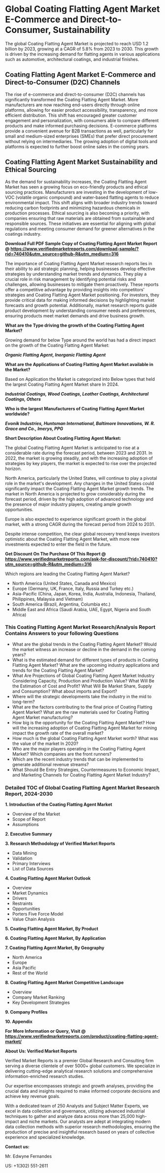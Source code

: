 <h1>Global Coating Flatting Agent Market E-Commerce and Direct-to-Consumer, Sustainability</h1><p class=""><p>The global Coating Flatting Agent Market is projected to reach USD 1.2 billion by 2023, growing at a CAGR of 5.8% from 2023 to 2030. This growth is driven by the increasing demand for flatting agents in various applications such as automotive, architectural coatings, and industrial finishes.</p><h2>Coating Flatting Agent Market E-Commerce and Direct-to-Consumer (D2C) Channels</h2><p>The rise of e-commerce and direct-to-consumer (D2C) channels has significantly transformed the Coating Flatting Agent Market. More manufacturers are now reaching end-users directly through online platforms, allowing for easier product accessibility, transparency, and more efficient distribution. This shift has encouraged greater customer engagement and personalization, with consumers able to compare different products and make informed purchasing decisions. E-commerce platforms provide a convenient avenue for B2B transactions as well, particularly for small and medium-sized enterprises (SMEs) that prefer direct procurement without relying on intermediaries. The growing adoption of digital tools and platforms is expected to further boost online sales in the coming years.</p><h2>Coating Flatting Agent Market Sustainability and Ethical Sourcing</h2><p>As the demand for sustainability increases, the Coating Flatting Agent Market has seen a growing focus on eco-friendly products and ethical sourcing practices. Manufacturers are investing in the development of low-VOC (volatile organic compound) and water-based flatting agents to reduce environmental impact. This shift aligns with broader industry trends toward reducing carbon footprints and minimizing hazardous chemicals in production processes. Ethical sourcing is also becoming a priority, with companies ensuring that raw materials are obtained from sustainable and responsible sources. These initiatives are essential for aligning with global regulations and meeting consumer demand for greener alternatives in the coatings industry.</p></p><p class=""><strong>Download Full PDF Sample Copy of Coating Flatting Agent Market Report @ <a href="https://www.verifiedmarketreports.com/download-sample/?rid=740410&utm_source=github-R&utm_medium=316" target="_blank">https://www.verifiedmarketreports.com/download-sample/?rid=740410&utm_source=github-R&utm_medium=316</a></strong></p><p>The importance of&nbsp;Coating Flatting Agent Market research reports lies in their ability to aid strategic planning, helping businesses develop effective strategies by understanding market trends and dynamics. They play a crucial role in risk management by identifying potential risks and challenges, allowing businesses to mitigate them proactively. These reports offer a competitive advantage by providing insights into competitors' strategies and Coating Flatting Agent Market positioning. For investors, they provide critical data for making informed decisions by highlighting market forecasts and growth potential. Additionally, market research reports guide product development by understanding consumer needs and preferences, ensuring products meet market demands and drive business growth.</p><p><strong>What are the&nbsp;Type driving the growth of the Coating Flatting Agent Market?</strong></p><p id="" class="">Growing demand for below Type around the world has had a direct impact on the growth of the Coating Flatting Agent Market:</p><p class=""><em><strong>Organic Flatting Agent, Inorganic Flatting Agent</strong></em></p><p class=""><strong>What are the&nbsp;Applications&nbsp;of Coating Flatting Agent Market available in the Market?</strong></p><p id="" class="">Based on Application the Market is categorized into Below types that held the largest Coating Flatting Agent Market share In 2024.</p><p class=""><em><strong>Industrial Coatings, Wood Coatings, Leather Coatings, Architectural Coatings, Others</strong></em></p><p class=""><strong>Who is the largest Manufacturers of Coating Flatting Agent Market worldwide?</strong></p><p><em><strong>Evonik Industries, Huntsman International, Baltimore Innovations, W. R. Grace and Co., Imerys, PPG</strong></em></p><p id="" class=""><strong>Short Description About Coating Flatting Agent Market:</strong></p><p>The global Coating Flatting Agent Market is anticipated to rise at a considerable rate during the forecast period, between 2023 and 2031. In 2022, the market is growing steadily, and with the increasing adoption of strategies by key players, the market is expected to rise over the projected horizon.</p><p>North America, particularly the United States, will continue to play a pivotal role in the market's development. Any changes in the United States could significantly impact the Coating Flatting Agent Market growth trends. The market in North America is projected to grow considerably during the forecast period, driven by the high adoption of advanced technology and the presence of major industry players, creating ample growth opportunities.</p><p>Europe is also expected to experience significant growth in the global market, with a strong CAGR during the forecast period from 2024 to 2031.</p><p>Despite intense competition, the clear global recovery trend keeps investors optimistic about the Coating Flatting Agent Market, with more new investments expected to enter the field in the future.</p><p id="" class=""><strong>Get Discount On The Purchase Of This Report @ <a href="https://www.verifiedmarketreports.com/ask-for-discount/?rid=740410?utm_source=github-R&utm_medium=316" target="_blank">https://www.verifiedmarketreports.com/ask-for-discount/?rid=740410?utm_source=github-R&utm_medium=316</a></strong></p><p class="">Which regions are leading the Coating Flatting Agent Market?</p><ul><li>North America (United States, Canada and Mexico)</li><li>Europe (Germany, UK, France, Italy, Russia and Turkey etc.)</li><li>Asia-Pacific (China, Japan, Korea, India, Australia, Indonesia, Thailand, Philippines, Malaysia and Vietnam)</li><li>South America (Brazil, Argentina, Columbia etc.)</li><li>Middle East and Africa (Saudi Arabia, UAE, Egypt, Nigeria and South Africa)</li></ul><h3 id="" class="">This Coating Flatting Agent Market Research/Analysis Report Contains Answers to your following Questions</h3><ul><li>What are the global trends in the Coating Flatting Agent Market? Would the market witness an increase or decline in the demand in the coming years?</li><li>What is the estimated demand for different types of products in Coating Flatting Agent Market? What are the upcoming industry applications and trends for the Coating Flatting Agent Market?</li><li>What Are Projections of Global Coating Flatting Agent Market Industry Considering Capacity, Production and Production Value? What Will Be the Estimation of Cost and Profit? What Will Be Market Share, Supply and Consumption? What about imports and Export?</li><li>Where will the strategic developments take the industry in the mid to long-term?</li><li>What are the factors contributing to the final price of Coating Flatting Agent Market? What are the raw materials used for Coating Flatting Agent Market manufacturing?</li><li>How big is the opportunity for the Coating Flatting Agent Market? How will the increasing adoption of Coating Flatting Agent Market for mining impact the growth rate of the overall market?</li><li>How much is the global Coating Flatting Agent Market worth? What was the value of the market In 2020?</li><li>Who are the major players operating in the Coating Flatting Agent Market? Which companies are the front runners?</li><li>Which are the recent industry trends that can be implemented to generate additional revenue streams?</li><li>What Should Be Entry Strategies, Countermeasures to Economic Impact, and Marketing Channels for Coating Flatting Agent Market Industry?</li></ul><h3 id="" class="">Detailed TOC of Global Coating Flatting Agent Market Research Report, 2024-2030</h3><p id="" class=""><strong>1. Introduction of the Coating Flatting Agent Market</strong></p><ul><li>Overview of the Market</li><li>Scope of Report</li><li>Assumptions</li></ul><p id="" class=""><strong>2. Executive Summary</strong></p><p id="" class=""><strong>3. Research Methodology of Verified Market Reports</strong></p><ul><li>Data Mining</li><li>Validation</li><li>Primary Interviews</li><li>List of Data Sources</li></ul><p id="" class=""><strong>4. Coating Flatting Agent Market Outlook</strong></p><ul><li>Overview</li><li>Market Dynamics</li><li>Drivers</li><li>Restraints</li><li>Opportunities</li><li>Porters Five Force Model</li><li>Value Chain Analysis</li></ul><p id="" class=""><strong>5. Coating Flatting Agent Market, By Product</strong></p><p id="" class=""><strong>6. Coating Flatting Agent Market, By Application</strong></p><p id="" class=""><strong>7. Coating Flatting Agent Market, By Geography</strong></p><ul><li>North America</li><li>Europe</li><li>Asia Pacific</li><li>Rest of the World</li></ul><p id="" class=""><strong>8. Coating Flatting Agent Market Competitive Landscape</strong></p><ul><li>Overview</li><li>Company Market Ranking</li><li>Key Development Strategies</li></ul><p id="" class=""><strong>9. Company Profiles</strong></p><p id="" class=""><strong>10. Appendix</strong></p><p id="" class=""><strong>For More Information or Query, Visit @ <a href="https://www.verifiedmarketreports.com/product/coating-flatting-agent-market/" target="_blank">https://www.verifiedmarketreports.com/product/coating-flatting-agent-market/</a></strong></p><p id="" class=""><strong>About Us: Verified Market Reports</strong></p><p id="" class="">Verified Market Reports is a premier Global Research and Consulting firm serving a diverse clientele of over 5000+ global customers. We specialize in delivering cutting-edge analytical research solutions and comprehensive information-enriched research studies.</p><p id="" class="">Our expertise encompasses strategic and growth analyses, providing the crucial data and insights required to make informed corporate decisions and achieve key revenue goals.</p><p id="" class="">With a dedicated team of 250 Analysts and Subject Matter Experts, we excel in data collection and governance, utilizing advanced industrial techniques to gather and analyze data across more than 25,000 high-impact and niche markets. Our analysts are adept at integrating modern data collection methods with superior research methodologies, ensuring the production of precise and insightful research based on years of collective experience and specialized knowledge.</p><p id="" class=""><strong>Contact us:</strong></p><p id="" class="">Mr. Edwyne Fernandes</p><p id="" class="">US: +1(302) 551-2611</p>